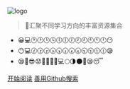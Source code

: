 <!-- _coverpage.md -->

![logo](https://s2.loli.net/2024/10/13/vXf6zitMaNbkuB9.png)

    
> 💪汇聚不同学习方向的丰富资源集合

* 😀💻🕐🕑🕒🕓🕔🕕🕖🕗🕘🕙🕚🕛😶
* 😶💻🕜🕝🕞🕟🕠🕡🕢🕣🕤🕥🕦🕧😪
* 😪👀😎😟😤💪💪💪💻🌕🌗🌑🌞😪😴


[开始阅读](README.md)
[善用Github搜索](https://github.com/search)


<!-- background img -->
<!-- ![](cat.jpg) -->